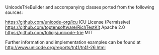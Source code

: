 UnicodeTrieBuilder and accompanying classes ported from the following sources:

https://github.com/unicode-org/icu ICU License (Permissive)
https://github.com/toptensoftware/RichTextKit Apache 2.0
https://github.com/foliojs/unicode-trie MIT

Further information and implementation examples can be found at 
http://www.unicode.org/reports/tr41/tr41-26.html
